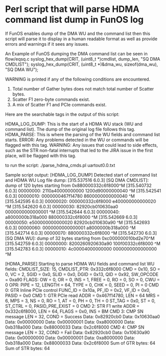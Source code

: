 #  Perl script that will parse HDMA command list dump in FunOS log
If FunOS enables dump of the DMA WU and the command list then this script 
will parse it to display in a human readable format as well as provide
errors and warnings if it sees any issues.

An Example of FunOS dumping the DMA command list can be seen in flow/eqsq.c
        syslog_hex_dump(CRIT, (uint8_t *)cmdlist,
                        dump_len, "SQ DMA CMDLIST");
        syslog_hex_dump(CRIT, (uint8_t *)&dma_wu,
                        sizeof(dma_wu), "SQ DMA WU");


WARNING is printed if any of the following conditions are encountered.
1) Total number of Gather bytes does not match total number of Scatter bytes.
2) Scatter F1 zero-byte commands exist.
3) A mix of Scatter F1 and PCIe commands exist.

Here are the searchable tags in the output of this script:

HDMA_LOG_DUMP: This is the start of a HDMA WU stack (WU and command list). The dump of the original log file follows this tag.
HDMA_PARSE: This is where the parsing of the WU fields and command list starts.
ERROR: Any problems detected in the WU or commands will be flagged with this tag.
WARNING: Any issues that could lead to side effects, such as the STR non-fatal interrupts that led to the JIRA issue in the first place, will be flagged with this tag.



to run the script:
./parse_hdma_cmds.pl uartout0.0.txt

Sample script output:
[HDMA_LOG_DUMP] Detected start of command list and HDMA WU
Log file dump:
[315.537516 6.0.3] [SQ DMA CMDLIST]: dump of 120 bytes starting from 0x880000332c6f8000^M
[315.540732 6.0.3] 00000000: 2110a40000000000 1200d90000000040 ^M
[315.542541 6.0.3] 00000010: 0000000467f14780 8600000000000040 ^M
[315.542595 6.0.3] 00000020: 000000332c6f8000 e400000000000020 ^M
[315.542620 6.0.3] 00000030: 82920cb010630aa0 0000000000000001 ^M
[315.542644 6.0.3] 00000040: a8000000b318a000 880000332c6f8000 ^M
[315.542669 6.0.3] 00000050: e500000000000020 82920cb010630a90 ^M
[315.542693 6.0.3] 00000060: 0000000000000001 a8000000b318a000 ^M
[315.542714 6.0.3] 00000070: 880000332c6f8000 ^M
[315.542730 6.0.3] [SQ DMA WU]: dump of 32 bytes starting from 0xc000000010bd2e70^M
[315.542759 6.0.3] 00000000: 8200260920630a90 100f00332c6f8000 ^M
[315.542783 6.0.3] 00000010: 4c00004000000000 0000000000000000 ^M

[HDMA_PARSE] Starting to parse HDMA WU fields and command list
WU fields:
  CMDLIST_SIZE: 15, CMDLIST_PTR: 0x332c6f8000
  CMD = 0x10, SO = 0, VC = 2, SGID = 0x0, SLID = 0x0, DGID = 0x13, QID = 0x92, SW_OPCODE = 0xa90
  FLAGS: OW = 0, OR = 0, INS = 1, FREE = 0, RO = 0, SO = 0, CWU = 0
  OPR: PIPE = 12, LENGTH = 64, TYPE = 0, CHK = 0, SEED = 0, PI = 0
CMD 0: GTR Inline PCIe control
  FUNC_ID = 0x10a, PF_ID = 0x2, VF_ID = 0x0, PASID = 0x0
CMD 1: GTR PCIe read
  ADDR = 0x467f14780, LEN = 64
  MRS = 6, MPS = 3, NS = 0, RO = 1, AT = 0, PH = 0, TH = 0
  ST_TAG = 0x0, ST = 0, ST_CTRL = 0, PASID_PRE_EXIST = 0
CMD 2: STR F1 write
  ADDR = 0x332c6f8000, LEN = 64, FLAGS = 0x0, INS = BM
CMD 3: CMP SN message  LEN = 32, COND = Success
  Data: 0x82920cb0
  Data: 0x10630aa0
  Data: 0x00000000
  Data: 0x00000001
  Data: 0xa8000000
  Data: 0xb318a000
  Data: 0x88000033
  Data: 0x2c6f8000
CMD 4: CMP SN message  LEN = 32, COND = Fail
  Data: 0x82920cb0
  Data: 0x10630a90
  Data: 0x00000000
  Data: 0x00000001
  Data: 0xa8000000
  Data: 0xb318a000
  Data: 0x88000033
  Data: 0x2c6f8000
Sum of GTR bytes: 64
Sum of STR bytes: 64


